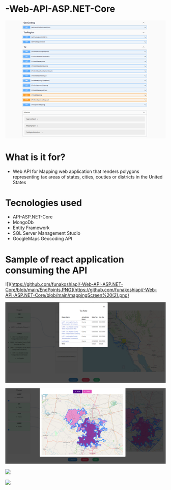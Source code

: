# -Web-API-ASP.NET-Core


![](https://github.com/funakoshiapi/-Web-API-ASP.NET-Core/blob/main/EndPoints.PNG)

# What is it for?

- Web API for Mapping web application that renders polygons representing tax areas of states, cities, couties or districts in the United States

# Tecnologies used 
 - API-ASP.NET-Core
 - MongoDb
 - Entity Framework
 - SQL Server Management Studio
 - GoogleMaps Geocoding API
 
# Sample of react application consuming the API

![](https://github.com/funakoshiapi/-Web-API-ASP.NET-Core/blob/main/EndPoints.PNG](https://github.com/funakoshiapi/-Web-API-ASP.NET-Core/blob/main/mappingScreen%20(2).png)

![](https://github.com/funakoshiapi/-Web-API-ASP.NET-Core/blob/main/apiTaxRateData.png)

![](https://github.com/funakoshiapi/-Web-API-ASP.NET-Core/blob/main/comparissonscreen.png)

![](https://github.com/funakoshiapi/-Web-API-ASP.NET-Core/blob/main/comparissonscreen1.png)

![](https://github.com/funakoshiapi/-Web-API-ASP.NET-Core/blob/main/comparissonscreen2.png)


